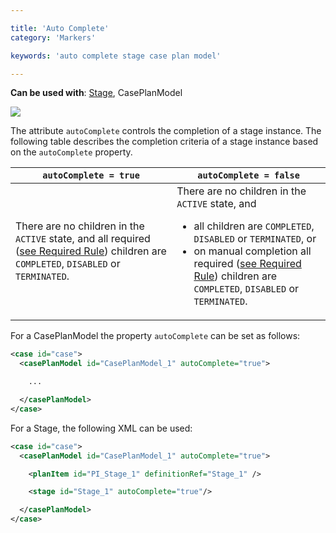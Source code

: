 ```yaml
---

title: 'Auto Complete'
category: 'Markers'

keywords: 'auto complete stage case plan model'

---
```


**Can be used with**: [Stage](ref:#grouping-tasks-stage), CasePlanModel

<img class="img-responsive" src="ref:asset:/assets/cmmn/auto-complete-marker.png"/>

The attribute `autoComplete` controls the completion of a stage instance. The following table describes the completion criteria of a stage instance based on the `autoComplete` property.

<table class="table table-bordered">
  <thead>
    <tr>
      <th>
        <code>autoComplete = true</code>
      </th>
      <th>
        <code>autoComplete = false</code>
      </th>
    </tr>
  </thead>
  <tbody>
    <tr>
      <td>
        There are no children in the <code>ACTIVE</code> state, and all required (<a href="ref:#markers-required-rule">see Required Rule</a>) children are <code>COMPLETED</code>, <code>DISABLED</code> or <code>TERMINATED</code>.
      </td>
      <td>
        There are no children in the <code>ACTIVE</code> state, and 
        <ul>
          <li>all children are <code>COMPLETED</code>, <code>DISABLED</code> or <code>TERMINATED</code>, or</li>
          <li>on manual completion all required (<a href="ref:#markers-required-rule">see Required Rule</a>) children are <code>COMPLETED</code>, <code>DISABLED</code> or <code>TERMINATED</code>.</li>
        </ul>
      </td>
    </tr>
  </tbody>
</table>

For a CasePlanModel the property `autoComplete` can be set as follows:

```xml
<case id="case">
  <casePlanModel id="CasePlanModel_1" autoComplete="true">

    ...

  </casePlanModel>
</case>
```

For a Stage, the following XML can be used:

```xml
<case id="case">
  <casePlanModel id="CasePlanModel_1" autoComplete="true">

    <planItem id="PI_Stage_1" definitionRef="Stage_1" />

    <stage id="Stage_1" autoComplete="true"/>

  </casePlanModel>
</case>
```

